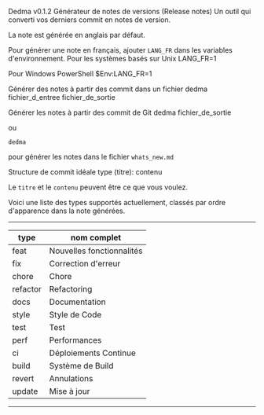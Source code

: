 Dedma v0.1.2
Générateur de notes de versions (Release notes)
Un outil qui converti vos derniers commit en notes de version.

La note est générée en anglais par défaut.

Pour générer une note en français, ajouter `LANG_FR` dans les variables d'environnement.
Pour les systèmes basés sur Unix
	LANG_FR=1 

Pour Windows PowerShell
	$Env:LANG_FR=1

Générer des notes à partir des commit dans un fichier
    dedma fichier_d_entree fichier_de_sortie

Générer les notes à partir des commit de Git
    dedma fichier_de_sortie
    
ou 

    dedma

pour générer les notes dans le fichier `whats_new.md`

Structure de commit idéale
    type (titre): contenu

Le `titre` et le `contenu` peuvent être ce que vous voulez.

Voici une liste des types supportés actuellement, classés par ordre d'apparence dans la note générées.

 ______________________________________
 
|   type   | nom complet               |
| -------- | ------------------------- |
|   feat   | Nouvelles fonctionnalités |
|   fix    | Correction d'erreur       |
|  chore   | Chore                     |
| refactor | Refactoring               |
|   docs   | Documentation             |
|  style   | Style de Code             |
|   test   | Test                      |
|   perf   | Performances              |
|    ci    | Déploiements Continue     |
|  build   | Système de Build          |
|  revert  | Annulations               |
|  update  | Mise à jour               |
 
 --------------------------------------